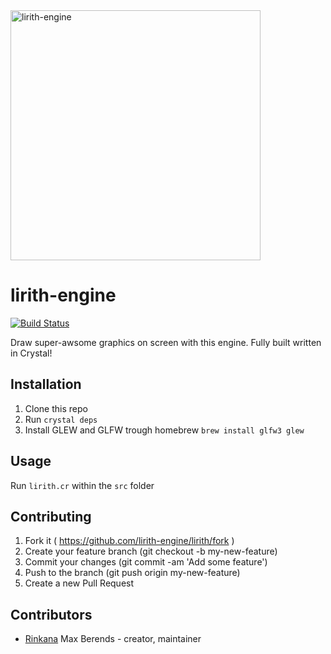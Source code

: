 <img width="400" src="https://cdn.rawgit.com/lirith-engine/lirith/master/media/logo.svg" alt="lirith-engine">

# lirith-engine
[![Build Status](https://travis-ci.org/lirith-engine/lirith.svg?branch=master)](https://travis-ci.org/lirith-engine/lirith)

Draw super-awsome graphics on screen with this engine. Fully built written in Crystal!

## Installation

1. Clone this repo
2. Run `crystal deps`
3. Install GLEW and GLFW trough homebrew `brew install glfw3 glew`

## Usage

Run `lirith.cr` within the `src` folder

## Contributing

1. Fork it ( https://github.com/lirith-engine/lirith/fork )
2. Create your feature branch (git checkout -b my-new-feature)
3. Commit your changes (git commit -am 'Add some feature')
4. Push to the branch (git push origin my-new-feature)
5. Create a new Pull Request

## Contributors

- [Rinkana](https://github.com/Rinkana) Max Berends - creator, maintainer
